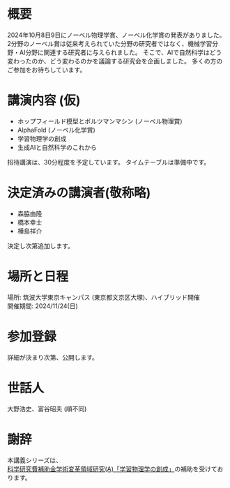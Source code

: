 # 概要
2024年10月8日9日にノーベル物理学賞、ノーベル化学賞の発表がありました。
2分野のノーベル賞は従来考えられていた分野の研究者ではなく、機械学習分野・AI分野に関連する研究者に与えられました。
そこで、AIで自然科学はどう変わったのか、どう変わるのかを議論する研究会を企画しました。
多くの方のご参加をお待ちしています。

# 講演内容 (仮)
- ホップフィールド模型とボルツマンマシン (ノーベル物理賞)
- AlphaFold (ノーベル化学賞)
- 学習物理学の創成
- 生成AIと自然科学のこれから

招待講演は、30分程度を予定しています。
タイムテーブルは準備中です。

# 決定済みの講演者(敬称略)
- 森脇由隆
- 橋本幸士
- 樺島祥介

決定し次第追加します。

# 場所と日程
場所: 筑波大学東京キャンパス (東京都文京区大塚)、ハイブリッド開催<br>
開催期間: 2024/11/24(日)<br>

# 参加登録
詳細が決まり次第、公開します。

# 世話人
大野浩史、富谷昭夫 (順不同)

# 謝辞
本講義シリーズは、[科学研究費補助金学術変革領域研究(A)「学習物理学の創成」](https://mlphys.scphys.kyoto-u.ac.jp/)の補助を受けております。
